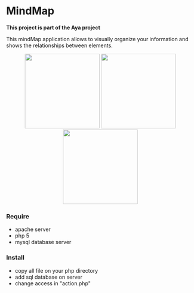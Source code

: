 # MindMap

**This project is part of the Aya project**

This mindMap application allows to visually organize your information and shows the relationships between elements.


<p align="center">
  <img src="https://raw.githubusercontent.com/fred-sjtm/mindMap/master/img/capture1.png?raw=true" height="200">
  <img src="https://raw.githubusercontent.com/fred-sjtm/mindMap/master/img/capture2.png?raw=true" height="200">
  <img src="https://raw.githubusercontent.com/fred-sjtm/mindMap/master/img/capture3.png?raw=true" height="200">
</p>


### Require

- apache server
- php 5
- mysql database server

### Install

- copy all file on your php directory
- add sql database on server
- change access in "action.php"

